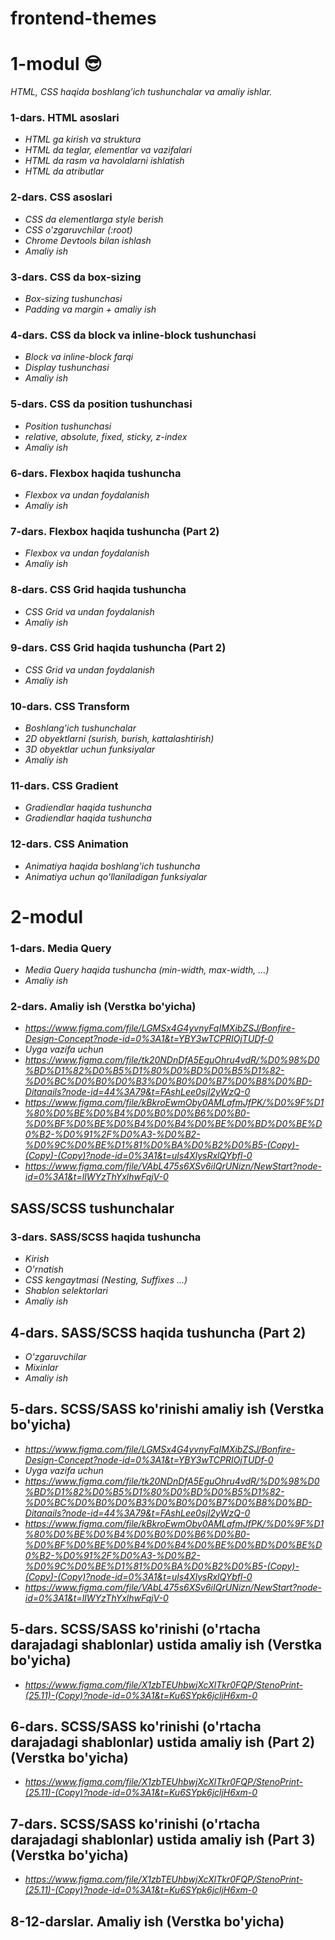 # frontend-themes

# 1-modul 😎

*HTML, CSS haqida boshlang’ich tushunchalar va amaliy ishlar.*

### 1-dars. HTML asoslari
* _HTML ga kirish va struktura_
* _HTML da teglar, elementlar va vazifalari_
* _HTML da rasm va havolalarni ishlatish_
* _HTML da atributlar_

### 2-dars. CSS asoslari
* _CSS da elementlarga style berish_
* _CSS o'zgaruvchilar (:root)_
* _Chrome Devtools bilan ishlash_
* _Amaliy ish_

### 3-dars. CSS da box-sizing
* _Box-sizing tushunchasi_
* _Padding va margin + amaliy ish_

### 4-dars. CSS da block va inline-block tushunchasi
* _Block va inline-block farqi_
* _Display tushunchasi_
* _Amaliy ish_

### 5-dars. CSS da position tushunchasi
* _Position tushunchasi_
* _relative, absolute, fixed, sticky, z-index_
* _Amaliy ish_

### 6-dars. Flexbox haqida tushuncha
* _Flexbox va undan foydalanish_
* _Amaliy ish_

### 7-dars. Flexbox haqida tushuncha (Part 2)
* _Flexbox va undan foydalanish_
* _Amaliy ish_

### 8-dars. CSS Grid haqida tushuncha
* _CSS Grid va undan foydalanish_
* _Amaliy ish_

### 9-dars. CSS Grid haqida tushuncha (Part 2)
* _CSS Grid va undan foydalanish_
* _Amaliy ish_

### 10-dars. CSS Transform
* _Boshlang'ich tushunchalar_
* _2D obyektlarni (surish, burish, kattalashtirish)_
* _3D obyektlar uchun funksiyalar_
* _Amaliy ish_

### 11-dars. CSS Gradient
* _Gradiendlar haqida tushuncha_
* _Gradiendlar haqida tushuncha_

### 12-dars. CSS Animation
* _Animatiya haqida boshlang'ich tushuncha_
* _Animatiya uchun qo'llaniladigan funksiyalar_


# 2-modul

### 1-dars. Media Query
* _Media Query haqida tushuncha (min-width, max-width, ...)_
* _Amaliy ish_

### 2-dars. Amaliy ish (Verstka bo'yicha)
* _https://www.figma.com/file/LGMSx4G4yvnyFqIMXibZSJ/Bonfire-Design-Concept?node-id=0%3A1&t=YBY3wTCPRIOjTUDf-0_
* _Uyga vazifa uchun_
* _https://www.figma.com/file/tk20NDnDfA5EguOhru4vdR/%D0%98%D0%BD%D1%82%D0%B5%D1%80%D0%BD%D0%B5%D1%82-%D0%BC%D0%B0%D0%B3%D0%B0%D0%B7%D0%B8%D0%BD-Ditanails?node-id=44%3A79&t=FAshLee0sjI2yWzQ-0_
* _https://www.figma.com/file/kBkroEwmOby0AMLafmJfPK/%D0%9F%D1%80%D0%BE%D0%B4%D0%B0%D0%B6%D0%B0-%D0%BF%D0%BE%D0%B4%D0%B4%D0%BE%D0%BD%D0%BE%D0%B2-%D0%91%2F%D0%A3-%D0%B2-%D0%9C%D0%BE%D1%81%D0%BA%D0%B2%D0%B5-(Copy)-(Copy)-(Copy)?node-id=0%3A1&t=uls4XlysRxlQYbfl-0_
* _https://www.figma.com/file/VAbL475s6XSv6iIQrUNizn/NewStart?node-id=0%3A1&t=lIWYzThYxlhwFqjV-0_

## SASS/SCSS tushunchalar

### 3-dars. SASS/SCSS haqida tushuncha
* _Kirish_
* _O'rnatish_
* _CSS kengaytmasi (Nesting, Suffixes ...)_
* _Shablon selektorlari_
* _Amaliy ish_

## 4-dars. SASS/SCSS haqida tushuncha (Part 2)
* _O'zgaruvchilar_
* _Mixinlar_
* _Amaliy ish_

## 5-dars. SCSS/SASS ko'rinishi amaliy ish (Verstka bo'yicha)
* _https://www.figma.com/file/LGMSx4G4yvnyFqIMXibZSJ/Bonfire-Design-Concept?node-id=0%3A1&t=YBY3wTCPRIOjTUDf-0_
* _Uyga vazifa uchun_
* _https://www.figma.com/file/tk20NDnDfA5EguOhru4vdR/%D0%98%D0%BD%D1%82%D0%B5%D1%80%D0%BD%D0%B5%D1%82-%D0%BC%D0%B0%D0%B3%D0%B0%D0%B7%D0%B8%D0%BD-Ditanails?node-id=44%3A79&t=FAshLee0sjI2yWzQ-0_
* _https://www.figma.com/file/kBkroEwmOby0AMLafmJfPK/%D0%9F%D1%80%D0%BE%D0%B4%D0%B0%D0%B6%D0%B0-%D0%BF%D0%BE%D0%B4%D0%B4%D0%BE%D0%BD%D0%BE%D0%B2-%D0%91%2F%D0%A3-%D0%B2-%D0%9C%D0%BE%D1%81%D0%BA%D0%B2%D0%B5-(Copy)-(Copy)-(Copy)?node-id=0%3A1&t=uls4XlysRxlQYbfl-0_
* _https://www.figma.com/file/VAbL475s6XSv6iIQrUNizn/NewStart?node-id=0%3A1&t=lIWYzThYxlhwFqjV-0_

## 5-dars. SCSS/SASS ko'rinishi (o'rtacha darajadagi shablonlar) ustida amaliy ish (Verstka bo'yicha)
* _https://www.figma.com/file/X1zbTEUhbwjXcXlTkr0FQP/StenoPrint-(25.11)-(Copy)?node-id=0%3A1&t=Ku6SYpk6jcljH6xm-0_

## 6-dars. SCSS/SASS ko'rinishi (o'rtacha darajadagi shablonlar) ustida amaliy ish (Part 2) (Verstka bo'yicha)
* _https://www.figma.com/file/X1zbTEUhbwjXcXlTkr0FQP/StenoPrint-(25.11)-(Copy)?node-id=0%3A1&t=Ku6SYpk6jcljH6xm-0_

## 7-dars. SCSS/SASS ko'rinishi (o'rtacha darajadagi shablonlar) ustida amaliy ish (Part 3) (Verstka bo'yicha)
* _https://www.figma.com/file/X1zbTEUhbwjXcXlTkr0FQP/StenoPrint-(25.11)-(Copy)?node-id=0%3A1&t=Ku6SYpk6jcljH6xm-0_

## 8-12-darslar. Amaliy ish (Verstka bo'yicha)
